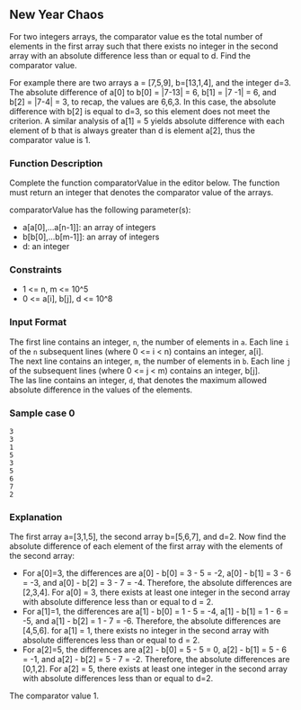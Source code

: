 ## New Year Chaos

For two integers arrays, the comparator value es the total number of elements in the first array such that there exists no integer in the second array with an absolute difference less than or equal to d. Find the comparator value.

For example there are two arrays a = [7,5,9], b=[13,1,4], and the integer d=3. The absolute difference of a[0] to b[0] = |7-13| = 6, b[1] = |7 -1| = 6, and b[2] = |7-4| = 3, to recap, the values are 6,6,3. In this case, the absolute difference with b[2] is equal to d=3, so this element  does not meet the criterion. A similar analysis of a[1] = 5 yields absolute difference with each element of b that is always greater than d is element a[2], thus the comparator value is 1.

### Function Description

Complete the function comparatorValue in the editor below. The function must return an integer that denotes the comparator value of the arrays.

comparatorValue has the following parameter(s):
- a[a[0],...a[n-1]]: an array of integers 
- b[b[0],...b[m-1]]: an array of integers
- d: an integer

### Constraints
- 1 <= n, m <= 10^5
- 0 <= a[i], b[j], d <= 10^8

### Input Format

The first line contains an integer, ```n```, the number of elements in ```a```.
Each line ```i``` of the ```n``` subsequent lines (where 0 <= i < n) contains an integer, a[i].  
The next line contains an integer, ```m```, the number of elements in ```b```.
Each line ```j``` of the subsequent lines (where 0 <= j < m) contains an integer, b[j].  
The las line contains an integer, ```d```, that denotes the maximum allowed absolute difference in the values of the elements.

### Sample case 0
```
3
3
1
5
3
5
6
7
2
```
### Explanation
The first array a=[3,1,5], the second array b=[5,6,7], and d=2. Now find the absolute difference of each element of the first array with the elements of the second array:
- For a[0]=3, the differences are a[0] - b[0] = 3 - 5 = -2, a[0] - b[1] = 3 - 6 = -3, and a[0] - b[2] = 3 - 7 = -4. Therefore, the absolute differences are [2,3,4]. For a[0] = 3, there exists at least one integer in the second array with absolute difference less than or equal to d = 2.
- For a[1]=1, the differences are a[1] - b[0] = 1 - 5 = -4, a[1] - b[1] = 1 - 6 = -5, and a[1] - b[2] = 1 - 7 = -6. Therefore, the absolute differences are [4,5,6]. for a[1] = 1, there exists no integer in the second array with absolute differences less than or equal to d = 2.
- For a[2]=5, the differences are a[2] - b[0] = 5 - 5 = 0, a[2] - b[1] = 5 - 6 = -1, and a[2] - b[2] = 5 - 7 = -2. Therefore, the absolute differences are [0,1,2]. For a[2] = 5, there exists at least one integer in the second array with absolute differences less than or equal to d=2.

The comparator value 1.